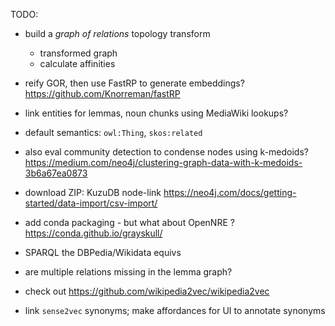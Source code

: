 TODO:

  * build a _graph of relations_ topology transform
    * transformed graph
    * calculate affinities

  * reify GOR, then use FastRP to generate embeddings?
  https://github.com/Knorreman/fastRP


  * link entities for lemmas, noun chunks using MediaWiki lookups?
  * default semantics: `owl:Thing`, `skos:related`

  * also eval community detection to condense nodes using k-medoids?
  https://medium.com/neo4j/clustering-graph-data-with-k-medoids-3b6a67ea0873

  * download ZIP: KuzuDB node-link
  https://neo4j.com/docs/getting-started/data-import/csv-import/

  * add conda packaging - but what about OpenNRE ?
  https://conda.github.io/grayskull/


  * SPARQL the DBPedia/Wikidata equivs

  * are multiple relations missing in the lemma graph?

  * check out https://github.com/wikipedia2vec/wikipedia2vec

  * link `sense2vec` synonyms; make affordances for UI to annotate synonyms


